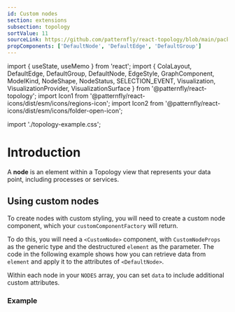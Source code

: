 ```yaml
---
id: Custom nodes
section: extensions
subsection: topology
sortValue: 11
sourceLink: https://github.com/patternfly/react-topology/blob/main/packages/module/patternfly-docs/content/examples/TopologyCustomNodesDemo.tsx
propComponents: ['DefaultNode', 'DefaultEdge', 'DefaultGroup']
---
```


import { useState, useMemo } from 'react';
import {
  ColaLayout,
  DefaultEdge,
  DefaultGroup,
  DefaultNode,
  EdgeStyle,
  GraphComponent,
  ModelKind,
  NodeShape,
  NodeStatus,
  SELECTION_EVENT,
  Visualization,
  VisualizationProvider,
  VisualizationSurface
} from '@patternfly/react-topology';
import Icon1 from '@patternfly/react-icons/dist/esm/icons/regions-icon';
import Icon2 from '@patternfly/react-icons/dist/esm/icons/folder-open-icon';

import './topology-example.css';

# Introduction

A **node** is an element within a Topology view that represents your data point, including processes or services.

## Using custom nodes

To create nodes with custom styling, you will need to create a custom node component, which your `customComponentFactory` will return.

To do this, you will need a `<CustomNode>` component, with `CustomNodeProps` as the generic type and the destructured `element` as the parameter. The code in the following example shows how you can retrieve data from `element` and apply it to the attributes of `<DefaultNode>`.

Within each node in your `NODES` array, you can set `data` to include additional custom attributes.

### Example

```ts file='./TopologyCustomNodesDemo.tsx'
```
